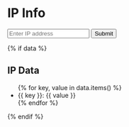 <!DOCTYPE html>
<html>
<head>
    <title>IP Info</title>
</head>
<body>
    <h1>IP Info</h1>
    <form method="POST">
        <input type="text" name="ip_address" placeholder="Enter IP address">
        <button type="submit">Submit</button>
    </form>
    {% if data %}
        <h2>IP Data</h2>
        <ul>
            {% for key, value in data.items() %}
                <li>{{ key }}: {{ value }}</li>
            {% endfor %}
        </ul>
    {% endif %}
</body>
</html>
